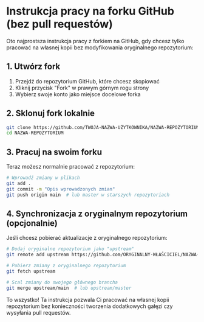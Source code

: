 # Instrukcja pracy na forku GitHub (bez pull requestów)

Oto najprostsza instrukcja pracy z forkiem na GitHub, gdy chcesz tylko pracować na własnej kopii bez modyfikowania oryginalnego repozytorium:

## 1. Utwórz fork

1. Przejdź do repozytorium GitHub, które chcesz skopiować
2. Kliknij przycisk "Fork" w prawym górnym rogu strony
3. Wybierz swoje konto jako miejsce docelowe forka

## 2. Sklonuj fork lokalnie

```bash
git clone https://github.com/TWOJA-NAZWA-UŻYTKOWNIKA/NAZWA-REPOZYTORIUM.git
cd NAZWA-REPOZYTORIUM
```

## 3. Pracuj na swoim forku

Teraz możesz normalnie pracować z repozytorium:

```bash
# Wprowadź zmiany w plikach
git add .
git commit -m "Opis wprowadzonych zmian"
git push origin main  # lub master w starszych repozytoriach
```

## 4. Synchronizacja z oryginalnym repozytorium (opcjonalnie)

Jeśli chcesz pobierać aktualizacje z oryginalnego repozytorium:

```bash
# Dodaj oryginalne repozytorium jako "upstream"
git remote add upstream https://github.com/ORYGINALNY-WŁAŚCICIEL/NAZWA-REPOZYTORIUM.git

# Pobierz zmiany z oryginalnego repozytorium
git fetch upstream

# Scal zmiany do swojego głównego brancha
git merge upstream/main  # lub upstream/master
```

To wszystko! Ta instrukcja pozwala Ci pracować na własnej kopii repozytorium bez konieczności tworzenia dodatkowych gałęzi czy wysyłania pull requestów.
